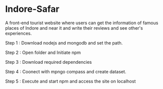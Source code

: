 # Indore-Safar

A front-end tourist website where users can get the information of famous places of Indore and near it and write their reviews and see other's experiences.

Step 1 : Download nodejs and mongodb and set the path.

Step 2 : Open folder and Initiate npm 

Step 3 : Download required dependencies

Step 4 : Coonect with mpngo compass and create dataset.

Step 5 : Execute and start npm and access the site on localhost

